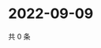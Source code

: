 # 2022-09-09

共 0 条

<!-- BEGIN WEIBO -->
<!-- 最后更新时间 Fri Sep 09 2022 23:02:05 GMT+0800 (China Standard Time) -->

<!-- END WEIBO -->

